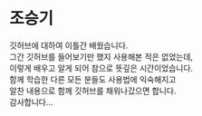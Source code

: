 # 조승기
깃허브에 대하여 이틀간 배웠습니다.  
그간 깃허브를 들어보기만 했지 사용해본 적은 없었는데,  
이렇게 배우고 알게 되어 참으로 뜻깊은 시간이었습니다.  
함께 학습한 다른 모든 분들도 사용법에 익숙해지고  
알찬 내용으로 함께 깃허브를 채워나갔으면 합니다.  
감사합니다...